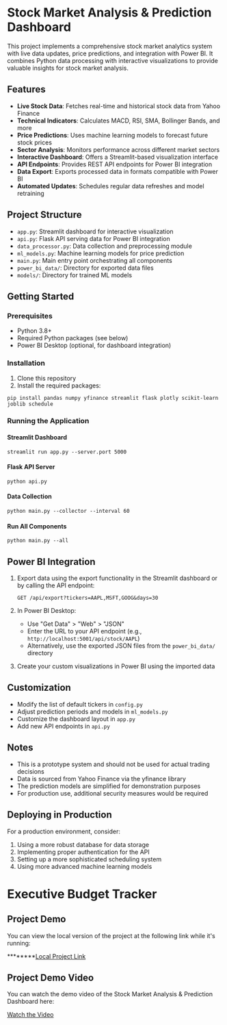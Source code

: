 # Stock Market Analysis & Prediction Dashboard

This project implements a comprehensive stock market analytics system with live data updates, price predictions, and integration with Power BI. It combines Python data processing with interactive visualizations to provide valuable insights for stock market analysis.

## Features

- **Live Stock Data**: Fetches real-time and historical stock data from Yahoo Finance
- **Technical Indicators**: Calculates MACD, RSI, SMA, Bollinger Bands, and more
- **Price Predictions**: Uses machine learning models to forecast future stock prices
- **Sector Analysis**: Monitors performance across different market sectors
- **Interactive Dashboard**: Offers a Streamlit-based visualization interface
- **API Endpoints**: Provides REST API endpoints for Power BI integration
- **Data Export**: Exports processed data in formats compatible with Power BI
- **Automated Updates**: Schedules regular data refreshes and model retraining

## Project Structure

- `app.py`: Streamlit dashboard for interactive visualization
- `api.py`: Flask API serving data for Power BI integration
- `data_processor.py`: Data collection and preprocessing module
- `ml_models.py`: Machine learning models for price prediction
- `main.py`: Main entry point orchestrating all components
- `power_bi_data/`: Directory for exported data files
- `models/`: Directory for trained ML models

## Getting Started

### Prerequisites

- Python 3.8+
- Required Python packages (see below)
- Power BI Desktop (optional, for dashboard integration)

### Installation

1. Clone this repository
2. Install the required packages:

```
pip install pandas numpy yfinance streamlit flask plotly scikit-learn joblib schedule
```

### Running the Application

#### Streamlit Dashboard

```
streamlit run app.py --server.port 5000
```

#### Flask API Server

```
python api.py
```

#### Data Collection

```
python main.py --collector --interval 60
```

#### Run All Components

```
python main.py --all
```

## Power BI Integration

1. Export data using the export functionality in the Streamlit dashboard or by calling the API endpoint:
   ```
   GET /api/export?tickers=AAPL,MSFT,GOOG&days=30
   ```

2. In Power BI Desktop:
   - Use "Get Data" > "Web" > "JSON"
   - Enter the URL to your API endpoint (e.g., `http://localhost:5001/api/stock/AAPL`)
   - Alternatively, use the exported JSON files from the `power_bi_data/` directory

3. Create your custom visualizations in Power BI using the imported data

## Customization

- Modify the list of default tickers in `config.py`
- Adjust prediction periods and models in `ml_models.py`
- Customize the dashboard layout in `app.py`
- Add new API endpoints in `api.py`

## Notes

- This is a prototype system and should not be used for actual trading decisions
- Data is sourced from Yahoo Finance via the yfinance library
- The prediction models are simplified for demonstration purposes
- For production use, additional security measures would be required

## Deploying in Production

For a production environment, consider:

1. Using a more robust database for data storage
2. Implementing proper authentication for the API
3. Setting up a more sophisticated scheduling system
4. Using more advanced machine learning models
# Executive Budget Tracker
## Project Demo
You can view the local version of the project at the following link while it's running:

********[Local Project Link](http://127.0.0.1:8502/)
## Project Demo Video

You can watch the demo video of the Stock Market Analysis & Prediction Dashboard here:

[Watch the Video](https://github.com/Sumanth-1522/LIVE-STOCK-MARKET/raw/main/Stock%20Market%20Analysis%20%26%20Prediction%20Dashboard%20-%20Google%20Chrome%202025-04-24%2005-16-02%20(1).mp4)

